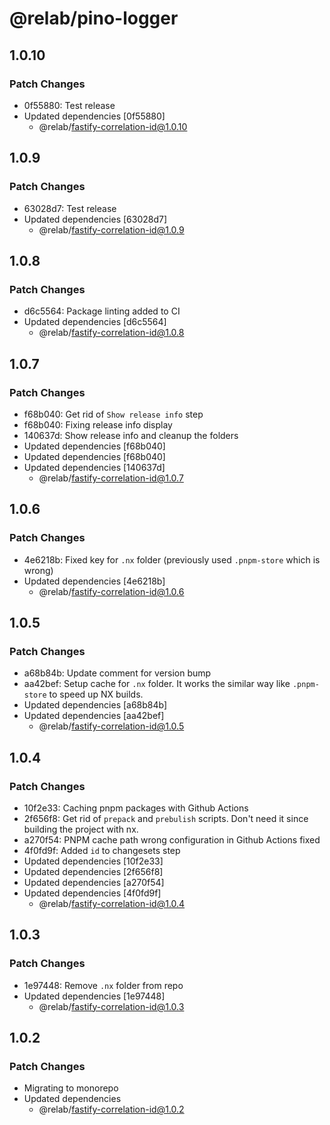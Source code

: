 # @relab/pino-logger

## 1.0.10

### Patch Changes

-   0f55880: Test release
-   Updated dependencies [0f55880]
    -   @relab/fastify-correlation-id@1.0.10

## 1.0.9

### Patch Changes

-   63028d7: Test release
-   Updated dependencies [63028d7]
    -   @relab/fastify-correlation-id@1.0.9

## 1.0.8

### Patch Changes

-   d6c5564: Package linting added to CI
-   Updated dependencies [d6c5564]
    -   @relab/fastify-correlation-id@1.0.8

## 1.0.7

### Patch Changes

-   f68b040: Get rid of `Show release info` step
-   f68b040: Fixing release info display
-   140637d: Show release info and cleanup the folders
-   Updated dependencies [f68b040]
-   Updated dependencies [f68b040]
-   Updated dependencies [140637d]
    -   @relab/fastify-correlation-id@1.0.7

## 1.0.6

### Patch Changes

-   4e6218b: Fixed key for `.nx` folder (previously used `.pnpm-store` which is wrong)
-   Updated dependencies [4e6218b]
    -   @relab/fastify-correlation-id@1.0.6

## 1.0.5

### Patch Changes

-   a68b84b: Update comment for version bump
-   aa42bef: Setup cache for `.nx` folder.
    It works the similar way like `.pnpm-store` to speed up NX builds.
-   Updated dependencies [a68b84b]
-   Updated dependencies [aa42bef]
    -   @relab/fastify-correlation-id@1.0.5

## 1.0.4

### Patch Changes

-   10f2e33: Caching pnpm packages with Github Actions
-   2f656f8: Get rid of `prepack` and `prebulish` scripts. Don't need it since building the project with nx.
-   a270f54: PNPM cache path wrong configuration in Github Actions fixed
-   4f0fd9f: Added `id` to changesets step
-   Updated dependencies [10f2e33]
-   Updated dependencies [2f656f8]
-   Updated dependencies [a270f54]
-   Updated dependencies [4f0fd9f]
    -   @relab/fastify-correlation-id@1.0.4

## 1.0.3

### Patch Changes

-   1e97448: Remove `.nx` folder from repo
-   Updated dependencies [1e97448]
    -   @relab/fastify-correlation-id@1.0.3

## 1.0.2

### Patch Changes

-   Migrating to monorepo
-   Updated dependencies
    -   @relab/fastify-correlation-id@1.0.2
